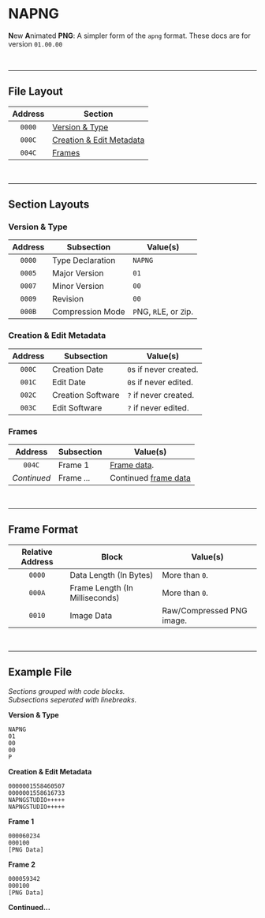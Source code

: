 # NAPNG
**N**ew **A**nimated **PNG**: A simpler form of the `apng` format. These docs are for version `01.00.00`

<br><hr>

## File Layout
| Address | Section |
|:---:|---|
| `0000` | [Version & Type](#version--type) |
| `000C` | [Creation & Edit Metadata](#creation--edit-metadata) |
| `004C` | [Frames](#frames) |

<br><hr>

## Section Layouts

### Version & Type
| Address | Subsection | Value(s) |
|:---:|---|---|
| `0000` | Type Declaration | `NAPNG` |
| `0005` | Major Version | `01` |
| `0007` | Minor Version | `00` |
| `0009` | Revision | `00` |
| `000B` | Compression Mode | `P`NG, `R`LE, or `Z`ip. |

### Creation & Edit Metadata
| Address | Subsection | Value(s) |
|:---:|---|---|
| `000C` | Creation Date | `0`s if never created. |
| `001C` | Edit Date | `0`s if never edited. |
| `002C` | Creation Software | `?` if never created. |
| `003C` | Edit Software | `?` if never edited. |

### Frames
| Address | Subsection | Value(s) |
|:---:|---|---|
| `004C` | Frame 1 | [Frame data](#frame-format). |
| *Continued* | Frame *...* | Continued [frame data](#frame-format) |

<br><hr>

## Frame Format
| Relative Address | Block | Value(s) |
|:---:|---|---|
| `0000` | Data Length (In Bytes) | More than `0`. |
| `000A` | Frame Length (In Milliseconds) | More than `0`. |
| `0010` | Image Data | Raw/Compressed PNG image.|

<br><hr>

## Example File
*Sections grouped with code blocks.*  
*Subsections seperated with linebreaks.*

**Version & Type**
```
NAPNG
01
00
00
P
```

**Creation & Edit Metadata**
```
0000001558460507
0000001558616733
NAPNGSTUDIO+++++
NAPNGSTUDIO+++++
```

**Frame 1**
```
000060234
000100
[PNG Data]
```

**Frame 2**
```
000059342
000100
[PNG Data]
```

**Continued...**
